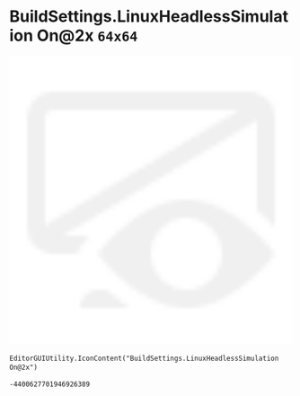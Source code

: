 # BuildSettings.LinuxHeadlessSimulation On@2x `64x64`
<img src="/img/BuildSettings.LinuxHeadlessSimulation%20On@2x.png" width=512 height=512>

``` CSharp
EditorGUIUtility.IconContent("BuildSettings.LinuxHeadlessSimulation On@2x")
```
```
-4400627701946926389
```
